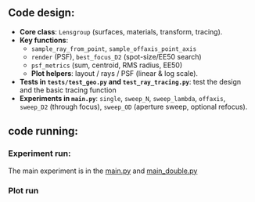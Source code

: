 ## Code design:
- **Core class**: `Lensgroup` (surfaces, materials, transform, tracing).
- **Key functions**:
  - `sample_ray_from_point`, `sample_offaxis_point_axis`
  - `render` (PSF), `best_focus_D2` (spot-size/EE50 search)
  - `psf_metrics` (sum, centroid, RMS radius, EE50)
  - **Plot helpers**: layout / rays / PSF (linear & log scale).
- **Tests in `tests/test_geo.py` and `test_ray_tracing.py`**: test the design and the basic tracing function
- **Experiments in `main.py`**: `single`, `sweep_N`, `sweep_lambda`, `offaxis`, `sweep_D2` (through focus), `sweep_OD` (aperture sweep, optional refocus).

## code running:
### Experiment run: 
The main experiment is in the [main.py](../main.py) and [main_double.py](../main_doublegaussian.py)


### Plot run
